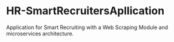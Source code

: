 # HR-SmartRecruitersApllication
Application for Smart Recruiting with a Web Scraping Module and microservices architecture.
